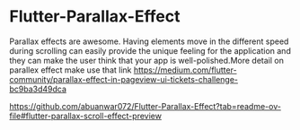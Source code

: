 # Flutter-Parallax-Effect
Parallax effects are awesome. Having elements move in the different speed during scrolling can easily provide the unique feeling for the application and they can make the user think that your app is well-polished.More detail on parallex effect make use that link https://medium.com/flutter-community/parallax-effect-in-pageview-ui-tickets-challenge-bc9ba3d49dca

https://github.com/abuanwar072/Flutter-Parallax-Effect?tab=readme-ov-file#flutter-parallax-scroll-effect-preview


